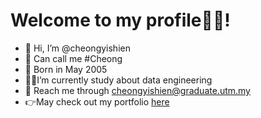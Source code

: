 # Welcome to my profile🙈🙈!
- 👋 Hi, I’m @cheongyishien
- 🐣 Can call me #Cheong
- 📅 Born in May 2005
- 👨‍🎓I’m currently study about data engineering
- 📩 Reach me through cheongyishien@graduate.utm.my
- 👉May check out my portfolio [here](https://cheongyishien.github.io/e-portfolio/)
<!---
cheongyishien/cheongyishien is a ✨ special ✨ repository because its `README.md` (this file) appears on your GitHub profile.
You can click the Preview link to take a look at your changes.
--->
